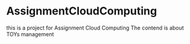 # AssignmentCloudComputing

this is a project for Assignment Cloud Computing
The contend is about TOYs management
